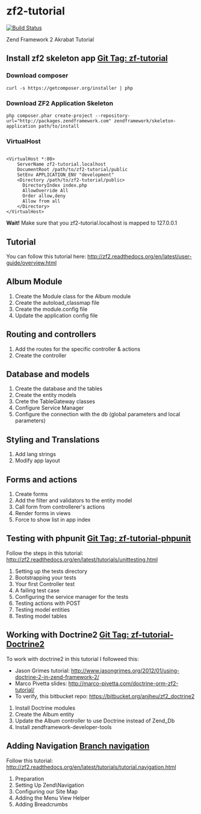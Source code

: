 zf2-tutorial
============

[![Build Status](https://travis-ci.org/danigonza86/zf2-tutorial.png)](https://travis-ci.org/danigonza86/zf2-tutorial)

Zend Framework 2 Akrabat Tutorial

Install zf2 skeleton app [Git Tag: zf-tutorial](https://github.com/danigonza86/zf2-tutorial/tree/zf2-tutorial)
------------------------

### Download composer ###

<pre><code>curl -s https://getcomposer.org/installer | php</code></pre>

### Download ZF2 Application Skeleton ###

<pre><code>php composer.phar create-project --repository-url="http://packages.zendframework.com" zendframework/skeleton-application path/to/install</code></pre>

### VirtualHost ###

<pre><code>
&lt;VirtualHost *:80&gt; 
    ServerName zf2-tutorial.localhost 
    DocumentRoot /path/to/zf2-tutorial/public 
    SetEnv APPLICATION_ENV &quot;development&quot; 
    &lt;Directory /path/to/zf2-tutorial/public&gt; 
      DirectoryIndex index.php 
      AllowOverride All 
      Order allow,deny 
      Allow from all 
    &lt;/Directory&gt; 
&lt;/VirtualHost&gt;
</code></pre>

**Wait!** Make sure that you zf2-tutorial.localhost is mapped to 127.0.0.1

Tutorial
--------

You can follow this tutorial here: http://zf2.readthedocs.org/en/latest/user-guide/overview.html

Album Module
------------

1.   Create the Module class for the Album module
2.   Create the autoload_classmap file
3.   Create the module.config file
4.   Update the application config file

Routing and controllers
-----------------------

1.  Add the routes for the specific controller & actions
2.  Create the controller

Database and models
-------------------

1.  Create the database and the tables
2.  Create the entity models
3.  Crete the TableGateway classes
4.  Configure Service Manager
5.  Configure the connection with the db (global parameters and local parameters)

Styling and Translations
------------------------

1.  Add lang strings
2.  Modify app layout

Forms and actions
-----------------

1.  Create forms
2.  Add the filter and validators to the entity model
3.  Call form from controllerer's actions
4.  Render forms in views
5.  Force to show list in app index

Testing with phpunit [Git Tag: zf-tutorial-phpunit](https://github.com/danigonza86/zf2-tutorial/tree/zf2-tutorial-phpunit)
--------------------

Follow the steps in this tutorial: http://zf2.readthedocs.org/en/latest/tutorials/unittesting.html

1.  Setting up the tests directory
2.  Bootstrapping your tests
3.  Your first Controller test
4.  A failing test case
5.  Configuring the service manager for the tests
6.  Testing actions with POST
7.  Testing model entities
8.  Testing model tables

Working with Doctrine2 [Git Tag: zf-tutorial-Doctrine2](https://github.com/danigonza86/zf2-tutorial/tree/zf2-tutorial-Doctrine2)
----------------------

To work with doctrine2 in this tutorial I followeed this:

*   Jason Grimes tutorial: http://www.jasongrimes.org/2012/01/using-doctrine-2-in-zend-framework-2/
*   Marco Pivetta slides: http://marco-pivetta.com/doctrine-orm-zf2-tutorial/
*   To verify, this bitbucket repo: https://bitbucket.org/anjheu/zf2_doctrine2

1.  Install Doctrine modules
2.  Create the Album entity  
3.  Update the Album controller to use Doctrine instead of Zend_Db  
4.  Install zendframework-developer-tools 


Adding Navigation [Branch navigation](https://github.com/danigonza86/zf2-tutorial/tree/navigation)
----------------------

Follow this tutorial: http://zf2.readthedocs.org/en/latest/tutorials/tutorial.navigation.html

1.  Preparation
2.  Setting Up Zend\Navigation
3.  Configuring our Site Map
4.  Adding the Menu View Helper
5.  Adding Breadcrumbs

